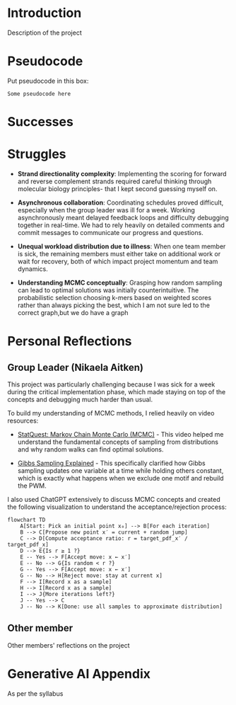 # Introduction
Description of the project

# Pseudocode
Put pseudocode in this box:

```
Some pseudocode here
```

# Successes


# Struggles
- **Strand directionality complexity**: Implementing the scoring for forward and reverse complement strands required careful thinking through molecular biology principles- that I kept second guessing myself on.

- **Asynchronous collaboration**: Coordinating schedules proved difficult, especially when the group leader was ill for a week. Working asynchronously meant delayed feedback loops and difficulty debugging together in real-time. We had to rely heavily on detailed comments and commit messages to communicate our progress and questions.

- **Unequal workload distribution due to illness**: When one team member is sick, the remaining members must either take on additional work or wait for recovery, both of which impact project momentum and team dynamics.

- **Understanding MCMC conceptually**: Grasping how random sampling can lead to optimal solutions was initially counterintuitive. The probabilistic selection choosing k-mers based on weighted scores rather than always picking the best, which I am not sure led to the correct graph,but we do have a graph


# Personal Reflections
## Group Leader (Nikaela Aitken)
This project was particularly challenging because I was sick for a week during the critical implementation phase, which made staying on top of the concepts and debugging much harder than usual.

To build my understanding of MCMC methods, I relied heavily on video resources:

- [StatQuest: Markov Chain Monte Carlo (MCMC)](https://www.youtube.com/watch?v=7LB1VHp4tLE) - This video helped me understand the fundamental concepts of sampling from distributions and why random walks can find optimal solutions.

- [Gibbs Sampling Explained](https://www.youtube.com/watch?v=MNHIbOqH3sk) - This specifically clarified how Gibbs sampling updates one variable at a time while holding others constant, which is exactly what happens when we exclude one motif and rebuild the PWM.

I also used ChatGPT extensively to discuss MCMC concepts and created the following visualization to understand the acceptance/rejection process:
```mermaid
flowchart TD
    A[Start: Pick an initial point x₀] --> B[For each iteration]
    B --> C[Propose new point x′ = current + random jump]
    C --> D[Compute acceptance ratio: r = target_pdf_x′ / target_pdf_x]
    D --> E{Is r ≥ 1 ?}
    E -- Yes --> F[Accept move: x ← x′]
    E -- No --> G{Is random < r ?}
    G -- Yes --> F[Accept move: x ← x′]
    G -- No --> H[Reject move: stay at current x]
    F --> I[Record x as a sample]
    H --> I[Record x as a sample]
    I --> J{More iterations left?}
    J -- Yes --> C
    J -- No --> K[Done: use all samples to approximate distribution]
```
## Other member
Other members' reflections on the project

# Generative AI Appendix
As per the syllabus
